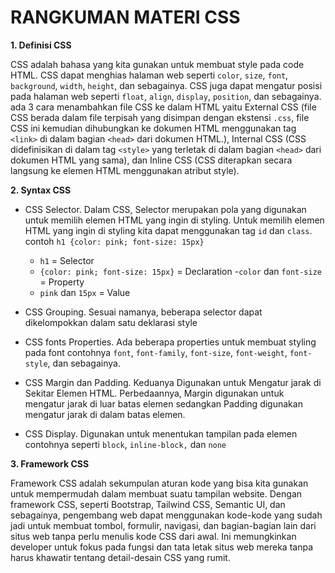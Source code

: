 # RANGKUMAN MATERI CSS

**1. Definisi CSS**

CSS adalah bahasa yang kita gunakan untuk membuat style pada code HTML. CSS dapat menghias halaman web seperti `color`, `size`, `font`, `background`, `width`, `height`, dan sebagainya. CSS juga dapat mengatur posisi pada halaman web seperti `float`, `align`, `display`, `position`, dan sebagainya. ada 3 cara menambahkan file CSS ke dalam HTML yaitu External CSS (file CSS berada dalam file terpisah yang disimpan dengan ekstensi `.css`, file CSS ini kemudian dihubungkan ke dokumen HTML menggunakan tag `<link>` di dalam bagian `<head>` dari dokumen HTML.), Internal CSS (CSS didefinisikan di dalam tag `<style>` yang terletak di dalam bagian `<head>` dari dokumen HTML yang sama), dan Inline CSS (CSS diterapkan secara langsung ke elemen HTML menggunakan atribut style).

**2. Syntax CSS**
- CSS Selector.
Dalam CSS, Selector merupakan pola yang digunakan untuk memilih elemen HTML yang ingin di styling. Untuk memilih elemen HTML yang ingin di styling kita dapat menggunakan tag `id` dan `class`. contoh `h1 {color: pink; font-size: 15px}`
	- `h1` = Selector
	- `{color: pink; font-size: 15px}` = Declaration
	-`color` dan `font-size` = Property
	- `pink` dan `15px` = Value

- CSS Grouping.
Sesuai namanya, beberapa selector dapat dikelompokkan dalam satu deklarasi style

- CSS fonts Properties.
Ada beberapa properties untuk membuat styling pada font contohnya `font`, `font-family`, `font-size`, `font-weight`, `font-style`, dan sebagainya.

- CSS Margin dan Padding.
Keduanya Digunakan untuk Mengatur jarak di Sekitar Elemen HTML. Perbedaannya, Margin digunakan untuk mengatur jarak di luar batas elemen sedangkan Padding digunakan mengatur jarak di dalam batas elemen.

- CSS Display. Digunakan untuk menentukan tampilan pada elemen contohnya seperti `block`,  `inline-block,` dan `none`

**3.  Framework CSS**

Framework CSS adalah sekumpulan aturan kode yang bisa kita gunakan untuk mempermudah dalam membuat suatu tampilan website. Dengan framework CSS, seperti Bootstrap, Tailwind CSS,  Semantic UI, dan sebagainya, pengembang web dapat menggunakan kode-kode yang sudah jadi untuk membuat tombol, formulir, navigasi, dan bagian-bagian lain dari situs web tanpa perlu menulis kode CSS dari awal. Ini memungkinkan developer untuk fokus pada fungsi dan tata letak situs web mereka tanpa harus khawatir tentang detail-desain CSS yang rumit.